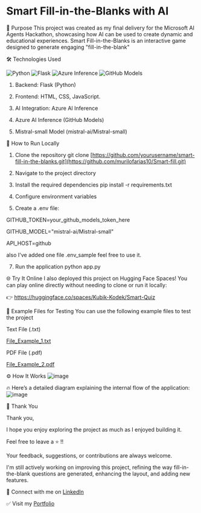 # Smart Fill-in-the-Blanks with AI

🎯 Purpose
This project was created as my final delivery for the Microsoft AI Agents Hackathon, showcasing how AI can be used to create dynamic and educational experiences. Smart Fill-in-the-Blanks is an interactive game designed to generate engaging "fill-in-the-blank"

🛠️ Technologies Used

![Python](https://img.shields.io/badge/Python-3.10-blue)
![Flask](https://img.shields.io/badge/Flask-Web_Framework-lightgrey)
![Azure Inference](https://img.shields.io/badge/Azure-AI_Inference-blueviolet)
![GitHub Models](https://img.shields.io/badge/GitHub-Models-181717)

1. Backend: Flask (Python)

2. Frontend: HTML, CSS, JavaScript. 

3. AI Integration: Azure AI Inference

4. Azure AI Inference (GitHub Models)

5. Mistral-small Model (mistral-ai/Mistral-small)


🚀 How to Run Locally

1. Clone the repository
git clone [https://github.com/yourusername/smart-fill-in-the-blanks.git](https://github.com/murilofarias10/Smart-fill.git)

2. Navigate to the project directory

3. Install the required dependencies
pip install -r requirements.txt

4. Configure environment variables

5. Create a .env file:
   
GITHUB_TOKEN=your_github_models_token_here

GITHUB_MODEL="mistral-ai/Mistral-small"

API_HOST=github

also I've added one file .env_sample feel free to use it.

7. Run the application
python app.py

🌐 Try It Online
I also deployed this project on Hugging Face Spaces!
You can play online directly without needing to clone or run it locally:

👉 https://huggingface.co/spaces/Kubik-Kodek/Smart-Quiz

📂 Example Files for Testing
You can use the following example files to test the project 

Text File (.txt)

[File_Example_1.txt](https://github.com/user-attachments/files/19931296/File_Example_1.txt)

PDF File (.pdf)

[File_Example_2.pdf](https://github.com/user-attachments/files/19931305/File_Example_2.pdf)

⚙️ How It Works
![image](https://github.com/user-attachments/assets/12e15bc0-93d4-468e-9754-fedc610ff505)


🔥 Here’s a detailed diagram explaining the internal flow of the application:
![image](https://github.com/user-attachments/assets/d6bad1eb-c3d5-4153-983b-2b4b9ff7673d)


🙏 Thank You

Thank you,

I hope you enjoy exploring the project as much as I enjoyed building it.

Feel free to leave a ⭐️ !!

Your feedback, suggestions, or contributions are always welcome.

I'm still actively working on improving this project, refining the way fill-in-the-blank questions are generated, enhancing the layout, and adding new features.

🔗 Connect with me on [LinkedIn](https://www.linkedin.com/in/murilofarias10/)

✅ Visit my [Portfolio](https://murilofarias.netlify.app/)





